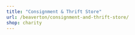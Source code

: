 ```yaml
---
title: "Consignment & Thrift Store"
url: /beaverton/consignment-and-thrift-store/
shop: charity
---
```

